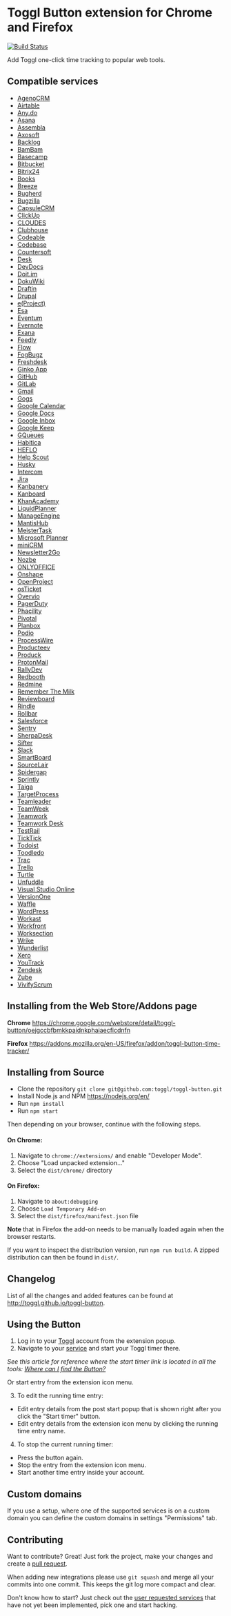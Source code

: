 # Toggl Button extension for Chrome and Firefox

[![Build Status](https://travis-ci.org/toggl/toggl-button.svg?branch=master)](https://travis-ci.org/toggl/toggl-button)

Add Toggl one-click time tracking to popular web tools.

## Compatible services
- [AgenoCRM](https://agenocrm.com/)
- [Airtable](https://airtable.com)
- [Any.do](http://www.any.do/)
- [Asana](http://asana.com/)
- [Assembla](https://www.assembla.com/)
- [Axosoft](https://www.axosoft.com)
- [Backlog](https://www.backlog.jp/)
- [BamBam](https://www.dobambam.com/)
- [Basecamp](https://basecamp.com/)
- [Bitbucket](https://www.bitbucket.org/)
- [Bitrix24](https://www.bitrix24.com/)
- [Books](https://books.zoho.com/)
- [Breeze](http://www.breeze.pm/)
- [Bugherd](https://www.bugherd.com/)
- [Bugzilla](https://bugzilla.mozilla.org/)
- [CapsuleCRM](http://www.capsulecrm.com/)
- [ClickUp](https://clickup.com/)
- [CLOUDES](http://cloudes.me/)
- [Clubhouse](https://clubhouse.io/)
- [Codeable](https://www.codeable.io/)
- [Codebase](https://www.codebasehq.com/)
- [Countersoft](https://www.countersoft.com)
- [Desk](https://www.desk.com/)
- [DevDocs](http://devdocs.io/)
- [Doit.im](https://i.doit.im/)
- [DokuWiki](https://www.dokuwiki.org/)
- [Draftin](https://draftin.com/)
- [Drupal](https://www.drupal.org)
- [e(Project)](https://eproject.me/)
- [Esa](https://esa.io)
- [Eventum](https://launchpad.net/eventum)
- [Evernote](https://www.evernote.com/)
- [Exana](https://exana.io/)
- [Feedly](http://feedly.com/)
- [Flow](http://getflow.com/)
- [FogBugz](http://www.fogcreek.com/fogbugz/)
- [Freshdesk](https://www.freshdesk.com/)
- [Ginko App](https://gingkoapp.com/)
- [GitHub](https://github.com/)
- [GitLab](https://gitlab.com/)
- [Gmail](https://mail.google.com)
- [Gogs](http://gogs.io/)
- [Google Calendar](https://www.google.com/calendar)
- [Google Docs](https://docs.google.com/)
- [Google Inbox](https://inbox.google.com)
- [Google Keep](https://keep.google.com/)
- [GQueues](https://www.gqueues.com/)
- [Habitica](https://habitica.com)
- [HEFLO](https://app.heflo.com/)
- [Help Scout](http://www.helpscout.net/)
- [Husky](https://www.huskymarketingplanner.com/)
- [Intercom](https://www.intercom.com/)
- [Jira](https://www.atlassian.com/software/jira)
- [Kanbanery](https://www.kanbanery.com/)
- [Kanboard](https://kanboard.org/)
- [KhanAcademy](https://www.khanacademy.org/)
- [LiquidPlanner](https://www.liquidplanner.com/)
- [ManageEngine](https://www.manageengine.com/)
- [MantisHub](http://www.mantishub.com/)
- [MeisterTask](https://meistertask.com/)
- [Microsoft Planner](https://tasks.office.com/)
- [miniCRM](https://minicrm.pl/)
- [Newsletter2Go](http://www.newsletter2go.com/)
- [Nozbe](https://nozbe.com/)
- [ONLYOFFICE](https://www.onlyoffice.com/)
- [Onshape](https://onshape.com/)
- [OpenProject](https://openproject.com/)
- [osTicket](http://osticket.com/)
- [Overvio](https://overv.io/)
- [PagerDuty](https://www.pagerduty.com/)
- [Phacility](http://phacility.com/)
- [Pivotal](https://www.pivotaltracker.com/)
- [Planbox](http://www.planbox.com/)
- [Podio](https://podio.com/)
- [ProcessWire](http://processwire.com/)
- [Producteev](https://www.producteev.com/)
- [Produck](https://www.produck.io/)
- [ProtonMail](https://protonmail.com/)
- [RallyDev](https://rally1.rallydev.com/)
- [Redbooth](https://redbooth.com/)
- [Redmine](http://www.redmine.org/)
- [Remember The Milk](https://www.rememberthemilk.com/)
- [Reviewboard](https://www.reviewboard.com/)
- [Rindle](https://rindle.com/)
- [Rollbar](https://rollbar.com/)
- [Salesforce](http://www.salesforce.com/)
- [Sentry](https://sentry.io/)
- [SherpaDesk](http://www.sherpadesk.com/)
- [Sifter](https://www.sifterapp.com/)
- [Slack](https://slack.com/)
- [SmartBoard](http://www.smartboard.cl/)
- [SourceLair](https://www.sourcelair.com/)
- [Spidergap](https://www.spidergap.com/)
- [Sprintly](https://sprint.ly)
- [Taiga](https://taiga.io/)
- [TargetProcess](https://www.targetprocess.com/)
- [Teamleader](http://www.teamleader.eu/)
- [TeamWeek](https://teamweek.com/)
- [Teamwork](https://www.teamwork.com/)
- [Teamwork Desk](https://www.teamwork.com/desk)
- [TestRail](https://testrail.com)
- [TickTick](https://ticktick.com/)
- [Todoist](https://todoist.com/)
- [Toodledo](https://www.toodledo.com/)
- [Trac](http://trac.edgewall.org/)
- [Trello](https://trello.com/)
- [Turtle](https://turtle.ai/)
- [Unfuddle](http://unfuddle.com/)
- [Visual Studio Online](http://www.visualstudio.com/)
- [VersionOne](https://versionone.com/)
- [Waffle](https://waffle.io/)
- [WordPress](https://wordpress.com)
- [Workast](https://workast.io)
- [Workfront](https://www.workfront.com/)
- [Worksection](http://worksection.com/)
- [Wrike](https://www.wrike.com/)
- [Wunderlist](https://www.wunderlist.com)
- [Xero](https://www.xero.com/)
- [YouTrack](http://www.jetbrains.com/youtrack/)
- [Zendesk](https://www.zendesk.com/)
- [Zube](https://zube.io/)
- [VivifyScrum](https://www.vivifyscrum.com/)
  
## Installing from the Web Store/Addons page

__Chrome__
https://chrome.google.com/webstore/detail/toggl-button/oejgccbfbmkkpaidnkphaiaecficdnfn

__Firefox__
https://addons.mozilla.org/en-US/firefox/addon/toggl-button-time-tracker/

## Installing from Source

- Clone the repository `git clone git@github.com:toggl/toggl-button.git`
- Install Node.js and NPM https://nodejs.org/en/
- Run `npm install`
- Run `npm start`

Then depending on your browser, continue with the following steps.

#### On Chrome:

1.  Navigate to `chrome://extensions/` and enable "Developer Mode".
2.  Choose "Load unpacked extension..."
3.  Select the `dist/chrome/` directory

#### On Firefox:

1. Navigate to `about:debugging`
2. Choose `Load Temporary Add-on`
3. Select the `dist/firefox/manifest.json` file

**Note** that in Firefox the add-on needs to be manually loaded again when the browser restarts.

If you want to inspect the distribution version, run `npm run build`. A zipped distribution can then be found in `dist/`.

## Changelog

List of all the changes and added features can be found at http://toggl.github.io/toggl-button.

## Using the Button

1. Log in to your [Toggl] account from the extension popup.
2. Navigate to your [service](#compatible-services) and start your Toggl timer there.

_See this article for reference where the start timer link is located in all the tools: [Where can I find the Button?]_

Or start entry from the extension icon menu.

3. To edit the running time entry:
  - Edit entry details from the post start popup that is shown right after you click the "Start timer" button.
  - Edit entry details from the extension icon menu by clicking the running time entry name.

4. To stop the current running timer:
  - Press the button again.
  - Stop the entry from the extension icon menu.
  - Start another time entry inside your account.

## Custom domains

If you use a setup, where one of the supported services is on a custom domain you can define the custom domains in settings "Permissions" tab.

## Contributing

Want to contribute? Great! Just fork the project, make your changes and create a [pull request].

When adding new integrations please use `git squash` and merge all your commits into one commit. This keeps the git log more compact and clear.

Don't know how to start? Just check out the [user requested services] that have not yet been implemented, pick one and start hacking.

[Pull Request]: https://github.com/toggl/toggl-button/pulls
[Toggl]: https://www.toggl.com/
[Where can I find the button?]: https://github.com/toggl/toggl-button/wiki/Where-can-I-find-the-Button%3F
[user requested services]: https://github.com/toggl/toggl-button/wiki/User-requested-buttons
